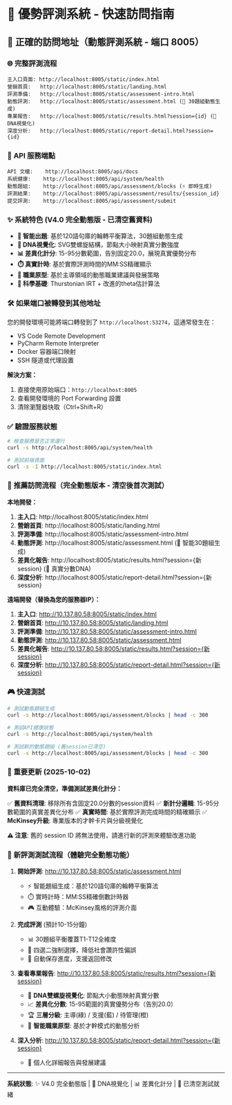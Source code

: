 # 🚀 優勢評測系統 - 快速訪問指南

## 📍 **正確的訪問地址（動態評測系統 - 端口 8005）**

### 🌐 **完整評測流程**
```
主入口頁面: http://localhost:8005/static/index.html
營銷首頁:   http://localhost:8005/static/landing.html
評測準備:   http://localhost:8005/static/assessment-intro.html
動態評測:   http://localhost:8005/static/assessment.html (🔄 30題組動態生成)
專業報告:   http://localhost:8005/static/results.html?session={id} (🧬 DNA視覺化)
深度分析:   http://localhost:8005/static/report-detail.html?session={id}
```

### 🔧 **API 服務端點**
```
API 文檔:    http://localhost:8005/api/docs
系統健康:    http://localhost:8005/api/system/health
動態題組:    http://localhost:8005/api/assessment/blocks (⚡ 即時生成)
評測結果:    http://localhost:8005/api/assessment/results/{session_id}
提交評測:    http://localhost:8005/api/assessment/submit
```

### ✨ **系統特色 (V4.0 完全動態版 - 已清空舊資料)**
- **🎯 智能出題**: 基於120語句庫的輪轉平衡算法，30題組動態生成
- **🧬 DNA視覺化**: SVG雙螺旋結構，節點大小映射真實分數強度
- **📊 差異化計分**: 15-95分數範圍，告別固定20.0，展現真實優勢分布
- **⏱️ 真實計時**: 基於實際評測時間的MM:SS精確顯示
- **💼 職業原型**: 基於主導領域的動態職業建議與發展策略
- **🔬 科學基礎**: Thurstonian IRT + 改進的theta估計算法

### 🛠️ **如果端口被轉發到其他地址**

您的開發環境可能將端口轉發到了 `http://localhost:53274`，這通常發生在：
- VS Code Remote Development
- PyCharm Remote Interpreter
- Docker 容器端口映射
- SSH 隧道或代理設置

**解決方案：**
1. 直接使用原始端口：`http://localhost:8005`
2. 查看開發環境的 Port Forwarding 設置
3. 清除瀏覽器快取（Ctrl+Shift+R）

### ✅ **驗證服務狀態**
```bash
# 檢查服務是否正常運行
curl -s http://localhost:8005/api/system/health

# 測試前端頁面
curl -s -I http://localhost:8005/static/index.html
```

### 🎯 **推薦訪問流程（完全動態版本 - 清空後首次測試）**

**本地開發：**
1. **主入口**: http://localhost:8005/static/index.html
2. **營銷首頁**: http://localhost:8005/static/landing.html
3. **評測準備**: http://localhost:8005/static/assessment-intro.html
4. **動態評測**: http://localhost:8005/static/assessment.html (🔄 智能30題組生成)
5. **差異化報告**: http://localhost:8005/static/results.html?session={新session} (🧬 真實分數DNA)
6. **深度分析**: http://localhost:8005/static/report-detail.html?session={新session}

**遠端開發（替換為您的服務器IP）：**
1. **主入口**: http://10.137.80.58:8005/static/index.html
2. **營銷首頁**: http://10.137.80.58:8005/static/landing.html
3. **評測準備**: http://10.137.80.58:8005/static/assessment-intro.html
4. **動態評測**: http://10.137.80.58:8005/static/assessment.html
5. **差異化報告**: http://10.137.80.58:8005/static/results.html?session={新session}
6. **深度分析**: http://10.137.80.58:8005/static/report-detail.html?session={新session}

### 🎮 **快速測試**
```bash
# 測試動態題組生成
curl -s http://localhost:8005/api/assessment/blocks | head -c 300

# 測試API健康狀態
curl -s http://localhost:8005/api/system/health

# 測試新的動態題組 (舊session已清空)
curl -s http://localhost:8005/api/assessment/blocks | head -c 300
```

### 🔄 **重要更新 (2025-10-02)**
**資料庫已完全清空，準備測試差異化計分：**

✅ **舊資料清理**: 移除所有含固定20.0分數的session資料
✅ **新計分邏輯**: 15-95分數範圍的真實差異化分布
✅ **真實時間**: 基於實際評測完成時間的精確顯示
✅ **McKinsey升級**: 專業版本的才幹卡片與分級視覺化

**⚠️ 注意**: 舊的 session ID 將無法使用，請進行新的評測來體驗改進功能

### 🎯 **新評測測試流程（體驗完全動態功能）**
1. **開始評測**: http://10.137.80.58:8005/static/assessment.html
   - ⚡ 智能題組生成：基於120語句庫的輪轉平衡算法
   - ⏱️ 實時計時：MM:SS精確倒數計時器
   - 🎮 互動體驗：McKinsey風格的評測介面

2. **完成評測** (預計10-15分鐘)
   - 📊 30題組平衡覆蓋T1-T12全維度
   - 🧠 四選二強制選擇，降低社會讚許性偏誤
   - 💾 自動保存進度，支援返回修改

3. **查看專業報告**: http://10.137.80.58:8005/static/results.html?session={新session}
   - 🧬 **DNA雙螺旋視覺化**: 節點大小動態映射真實分數
   - 📈 **差異化分數**: 15-95範圍的真實優勢分布（告別20.0）
   - 🏆 **三層分級**: 主導(綠) / 支援(藍) / 待管理(橙)
   - 💼 **智能職業原型**: 基於才幹模式的動態分析

4. **深入分析**: http://10.137.80.58:8005/static/report-detail.html?session={新session}
   - 📝 個人化詳細報告與發展建議

---

**系統狀態**: ✨ V4.0 完全動態版 | 🧬 DNA視覺化 | 📊 差異化計分 | 🚀 已清空測試就緒